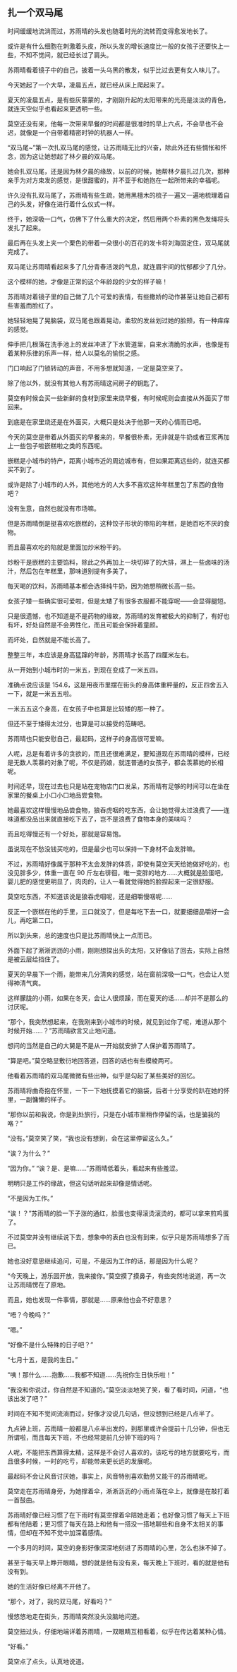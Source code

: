 ## 扎一个双马尾

时间缓缓地流淌而过，苏雨晴的头发也随着时光的流转而变得愈发地长了。

或许是有什么细胞在刺激着头皮，所以头发的增长速度比一般的女孩子还要快上一些，不知不觉间，就已经长过了肩头。

苏雨晴看着镜子中的自己，披着一头乌黑的散发，似乎比过去更有女人味儿了。

今天她起了一个大早，凌晨五点，就已经从床上爬起来了。

夏天的凌晨五点，是有些灰蒙蒙的，才刚刚升起的太阳带来的光亮是淡淡的青色，就连天空似乎也看起来更透明一些。

莫空还没有来，他每一次带来早餐的时间都是很准时的早上六点，不会早也不会迟，就像是一个自带着精密时钟的机器人一样。

“双马尾~”第一次扎双马尾的感觉，让苏雨晴无比的兴奋，除此外还有些惆怅和怀念，因为这让她想起了林夕晨的双马尾。

她会扎双马尾，还是因为林夕晨的缘故，以前的时候，她帮林夕晨扎过几次，那种亲手为对方束发的感觉，是很甜蜜的，并不亚于和她抱在一起所带来的幸福呢。

许久没有扎双马尾了，苏雨晴有些生疏，她用黑檀木的梳子一遍又一遍地梳理着自己的头发，好像在进行着什么仪式一样。

终于，她深吸一口气，仿佛下了什么重大的决定，然后用两个朴素的黑色发绳将头发扎了起来。

最后再在头发上夹一个栗色的带着一朵很小的百花的发卡将刘海固定住，双马尾就完成了。

双马尾让苏雨晴看起来多了几分青春活泼的气息，就连眉宇间的忧郁都少了几分。

这个模样的她，才像是正常的这个年龄段的少女的样子嘛！

苏雨晴对着镜子里的自己做了几个可爱的表情，有些撒娇的动作甚至让她自己都有些害羞而脸红了。

她轻轻地晃了晃脑袋，双马尾也跟着晃动，柔软的发丝划过她的脸颊，有一种痒痒的感觉。

伸手把几根落在洗手池上的发丝冲进了下水管道里，自来水清脆的水声，也像是有着某种乐律的乐声一样，给人以莫名的愉悦之感。

门口响起了门锁转动的声音，不用多想就知道，一定是莫空来了。

除了他以外，就没有其他人有苏雨晴这间房子的钥匙了。

莫空有时候会买一些新鲜的食材到家里来烧早餐，有时候呢则会直接从外面买了带回来。

到底是在家里烧还是在外面买，大概只是处决于他那一天的心情而已吧。

今天的莫空是带着从外面买的早餐来的，早餐很朴素，无非就是牛奶或者豆浆再加上一些包子啦嵌糕啦之类的东西呢。

嵌糕是小城市的特产，距离小城市近的周边城市有，但如果距离远些的，就连买都买不到了。

或许是除了小城市的人外，其他地方的人大多不喜欢这种年糕里包了东西的食物吧？

没有生意，自然也就没有市场嘛。

但是苏雨晴倒是挺喜欢吃嵌糕的，这种饺子形状的带陷的年糕，是她百吃不厌的食物。

而且最喜欢吃的陷就是里面加炒米粉干的。

炒粉干是嵌糕的主要馅料，除此之外再加上一块切碎了的大排，淋上一些卤味的汤汁，然后包在年糕里，那味道别提有多美了。

每天喝的饮料，苏雨晴基本都会选择纯牛奶，因为她想稍微长高一些。

女孩子矮一些确实很可爱啦，但是太矮了有很多衣服都不能穿呢——会显得腿短。

只是很遗憾，也不知道是不是药物的缘故，苏雨晴的发育被极大的抑制了，有好也有坏，好处自然是不会男性化，而且可能会保持着童颜。

而坏处，自然就是不能长高了。

整整三年，本应该是身高猛蹿的年龄，苏雨晴才长高了四厘米左右。

从一开始到小城市时的一米五，到现在变成了一米五四。

准确点说应该是 154.6，这是用夜市里摆在街头的身高体重秤量的，反正四舍五入一下，就是一米五五啦。

一米五五这个身高，在女孩子中也算是比较矮的那一种了。

但还不至于矮得太过分，也算是可以接受的范畴吧。

苏雨晴也只能安慰自己，最起码，这样子的身高很可爱嘛。

人呢，总是有着许多的贪欲的，而且还很难满足，要知道现在苏雨晴的模样，已经是无数人羡慕的对象了呢，不仅是药娘，就连普通的女孩子，都会羡慕她的长相呢。

时间还早，现在过去也只是站在宠物店门口发呆，苏雨晴有足够的时间可以在坐在家里的餐桌上小口小口地品尝食物。

她最喜欢这样慢慢地品尝食物，狼吞虎咽的吃东西，会让她觉得太过浪费了——连味道都没品出来就直接吃下去了，岂不是浪费了食物本身的美味吗？

而且吃得慢还有一个好处，那就是容易饱。

虽说现在不愁没钱买吃的，但是最少也可以保持一下身材不会发胖嘛。

不过，苏雨晴好像属于那种不太会发胖的体质，即使有莫空天天给她做好吃的，也没见胖多少，体重一直在 90 斤左右徘徊，唯一变胖的地方……大概就是脸蛋吧，婴儿肥的感觉更明显了，肉肉的，让人一看就觉得她的脸捏起来一定很舒服。

莫空吃东西，不知道该说是狼吞虎咽呢，还是细嚼慢咽呢……

反正一个嵌糕在他的手里，三口就没了，但是每吃下去一口，就要细细品嚼好一会儿，再吃第二口。

所以到头来，总的速度也只是比苏雨晴快上一点而已。

外面下起了淅淅沥沥的小雨，刚刚想探出头的太阳，又好像钻了回去，实际上自然是被云层给挡住了。

夏天的早晨下一个雨，能带来几分清爽的感觉，站在窗前深吸一口气，也会让人觉得神清气爽。

这样朦胧的小雨，如果在冬天，会让人很烦躁，而在夏天的话……却并不是那么的讨厌呢。

“那个，我突然想起来，在我刚来到小城市的时候，就见到过你了呢，难道从那个时候开始……？”苏雨晴欲言又止地问道。

想问的当然是自己的大舅是不是从一开始就安排了人保护着苏雨晴了。

“算是吧。”莫空略显敷衍地回答道，回答的话也有些模棱两可。

他看着苏雨晴的双马尾微微有些出神，似乎是勾起了某些美好的回忆。

苏雨晴将曲奇抱在怀里，一下一下地抚摸着它的脑袋，后者十分享受的趴在她的怀里，一副慵懒的样子。

“那你以前和我说，你是到处旅行，只是在小城市里稍作停留的话，也是骗我的咯？”

“没有。”莫空笑了笑，“我也没有想到，会在这里停留这么久。”

“诶？为什么？”

“因为你。”
“诶？是、是嘛……”苏雨晴低着头，看起来有些羞涩。

明明只是工作的缘故，但这句话听起来却像是情话呢。

“不是因为工作。”

“诶！？”苏雨晴的脸一下子涨的通红，脸蛋也变得滚烫滚烫的，都可以拿来煎鸡蛋了。

不过莫空并没有继续说下去，想象中的表白也没有到来，似乎只是苏雨晴想多了而已。

她也没好意思继续追问，可是，不是因为工作的话，那是因为什么呢？

“今天晚上，游乐园开放，我来接你。”莫空摸了摸鼻子，有些突然地说道，再一次让苏雨晴愣在了原地。

而且，她也发现一件事情，那就是……原来他也会不好意思？

“唔？今晚吗？”

“嗯。”

“好像不是什么特殊的日子吧？”

“七月十五，是我的生日。”

“咦！那什么……抱歉……我都不知道……先祝你生日快乐啦！”

“我没和你说过，你自然是不知道的。”莫空淡淡地笑了笑，看了看时间，问道，“也该出发了吧？”

时间在不知不觉间流淌而过，好像才没说几句话，但没想到已经是八点半了。

九点钟上班，苏雨晴一般都是八点半出发的，到那里或许会提前十几分钟，但也无所谓啦，而且每天下班，不也经常提前几分钟下班的吗？

人呢，不能把东西算得太精，这样是不会讨人喜欢的，该吃亏的地方就要吃亏，而且很多时候，一时的吃亏，却能带来更长远的发展呢。

最起码不会让风音讨厌她，事实上，风音特别喜欢勤劳又能干的苏雨晴呢。

莫空走在苏雨晴身旁，为她撑着伞，淅淅沥沥的小雨点落在伞上，就像是在敲打着一首鼓曲。

苏雨晴好像已经习惯了在下雨时有莫空撑着伞陪她走着；也好像习惯了每天上下班都有他陪着；更习惯了每天在路上和他有一搭没一搭地聊些和自身不太相关的事情，但却在不知不觉中加深着感情。

一个多月的时间，莫空的身影好像深深地刻进了苏雨晴的心里，怎么也抹不掉了。

甚至于每天早上睁开眼睛，想的就是他有没有来，每天晚上下班时，看的就是他有没有到。

她的生活好像已经离不开他了。

“那个，对了，我的双马尾，好看吗？”

慢悠悠地走在街头，苏雨晴突然没头没脑地问道。

莫空扭过头，仔细地端详着苏雨晴，一双眼睛互相看着，似乎在传达着某种心情。

“好看。”

莫空点了点头，认真地说道。
